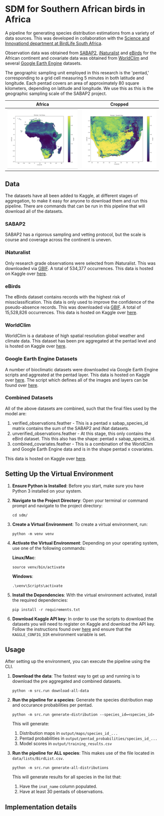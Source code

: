 # SDM for Southern African birds in Africa

A pipeline for generating species distribution estimations from a variety of data sources. This was developed in collaboration with the [Science and Innovationd department at BirdLife South Africa](https://www.birdlife.org.za/what-we-do/science-and-innovation/).

Observation data was obtained from [SABAP2](https://sabap2.birdmap.africa/), [iNaturalist](https://inaturalist.org/) and [eBirds](https://ebird.org/home) for the African continent and covariate data was obtained from [WorldClim](https://www.worldclim.org/data/bioclim.html) and several [Google Earth Engine](https://developers.google.com/earth-engine/datasets/) datasets.

The geographic sampling unit employed in this research is the 'pentad,' corresponding to a grid cell measuring 5 minutes in both latitude and longitude. Each pentad covers an area of approximately 80 square kilometers, depending on latitude and longitude. We use this as this is the geographic sampling scale of the SABAP2 project.





Africa              | Cropped
:-------------------------:|:-------------------------:
![Pied Avocet](/img/avocet_africa.png)  |  ![Pied Avocet](/img/avocet_south.png)

## Data
The datasets have all been added to Kaggle, at different stages of aggregation, to make it easy for anyone to download them and run this pipeline. There are commands that can be run in this pipeline that will download all of the datasets.

### SABAP2
SABAP2 has a rigorous sampling and vetting protocol, but the scale is course and coverage across the continent is uneven.

### iNaturalist
Only research grade observations were selected from iNaturalist. This was downloaded via [GBIF](https://www.gbif.org/occurrence/download/0034165-230810091245214). A total of 534,377 occurrences. This data is hosted on Kaggle over [here](https://www.kaggle.com/datasets/manatok/bird-observations).

### eBirds
The eBirds dataset contains records with the highest risk of missclassification. This data is only used to improve the confidence of the pseudo-absence records. This was downloaded via [GBIF](https://www.gbif.org/occurrence/download/0034248-230810091245214). A total of 15,528,826 occurrences. This data is hosted on Kaggle over [here](https://www.kaggle.com/datasets/manatok/bird-observations-ebird).

### WorldClim
WorldClim is a database of high spatial resolution global weather and climate data. This dataset has been pre aggregated at the pentad level and is hosted on Kaggle over [here](https://www.kaggle.com/datasets/manatok/worldclim).

### Google Earth Engine Datasets
A number of bioclimatic datasets were downloaded via Google Earth Engine scripts and aggreated at the pentad layer. This data is hosted on Kaggle over [here](https://www.kaggle.com/datasets/manatok/africa-bioclim-google-ee). The script which defines all of the images and layers can be found over [here](https://github.com/manatok/sdm/blob/main/src/google_ee/mean_by_pentad.js).

### Combined Datasets
All of the above datasets are combined, such that the final files used by the model are:
1. verified_observations.feather - This is a pentad x sabap_species_id matrix contains the sum of the SABAP2 and iNat datasets.
2. unverified_observations.feather - At this stage, this only contains the eBird dataset. This this also has the shape: pentad x sabap_species_id.
3. combined_covariates.feather - This is a combination of the WorldClim and Google Earth Engine data and is in the shape pentad x covariates.

This data is hosted on Kaggle over [here](https://www.kaggle.com/datasets/manatok/african-bird-observations-and-covariates-by-pentad).



## Setting Up the Virtual Environment

1. **Ensure Python is Installed**:
   Before you start, make sure you have Python 3 installed on your system.

2. **Navigate to the Project Directory**:
   Open your terminal or command prompt and navigate to the project directory:
   ```
   cd sdm/
   ```

3. **Create a Virtual Environment**:
   To create a virtual environment, run:
   ```
   python -m venv venv
   ```

4. **Activate the Virtual Environment**:
   Depending on your operating system, use one of the following commands:

   **Linux/Mac**:
     ```
     source venv/bin/activate
     ```
     **Windows**:
     ```
     .\venv\Scripts\activate
     ```

5. **Install the Dependencies**:
   With the virtual environment activated, install the required dependencies:
   ```
   pip install -r requirements.txt
   ```
6. **Download Kaggle API key**:
   In order to use the scripts to download the datasets you will need to register on Kaggle and download the API key. Follow the instructions found over [here](https://github.com/Kaggle/kaggle-api) and ensure that the `KAGGLE_CONFIG_DIR` environment variable is set.

## Usage

After setting up the environment, you can execute the pipeline using the CLI.

1. **Download the data**:
   The fastest way to get up and running is to download the pre aggregated and combined datasets.
   ```
   python -m src.run download-all-data
   ```

2. **Run the pipeline for a species**:
   Generate the species distribution map and occurance probabilities per pentad.
   ```
   python -m src.run generate-distribution --species_id=<species_id>
   ```

   This will generate:
   1. Distribution maps in `output/maps/species_id_...`
   2. Pentad probabilities in `output/pentad_probabilities/species_id_...`
   3. Model scores in `output/training_results.csv`

3. **Run the pipeline for ALL species**:
   This makes use of the file located in `data/lists/BirdList.csv`.
   ```
   python -m src.run generate-all-distributions
   ```

   This will generate results for all species in the list that:
   1. Have the `inat_name` column populated.
   2. Have at least 30 pentads of observations.

## Implementation details

